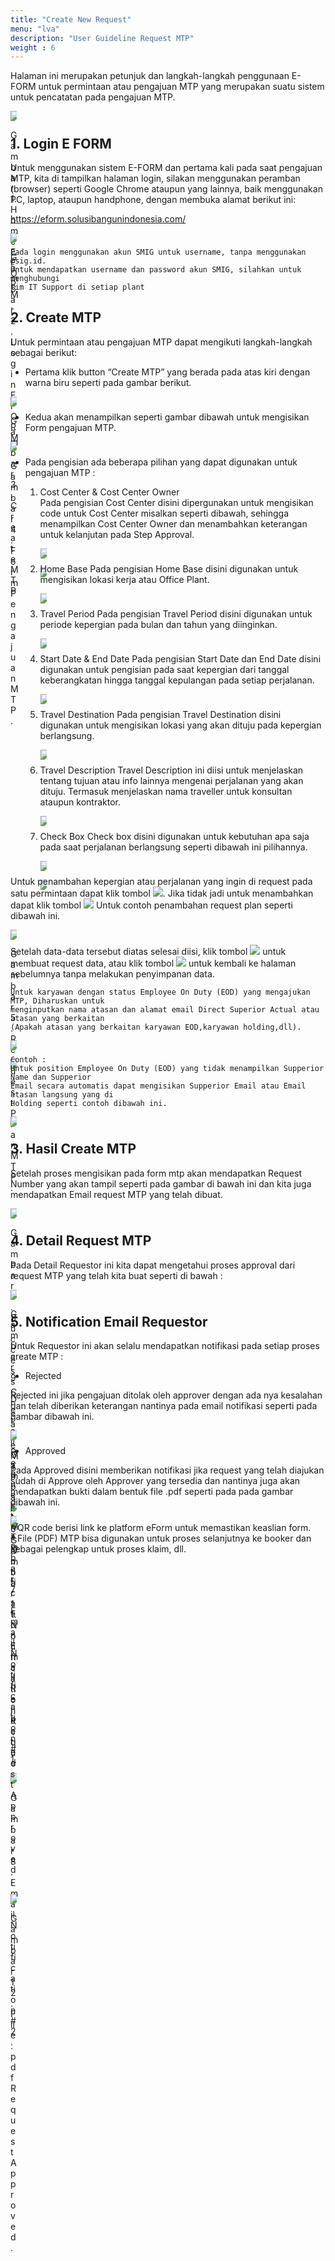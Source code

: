 ```yaml
---
title: "Create New Request"
menu: "lva"
description: "User Guideline Request MTP"
weight : 6
---
```


Halaman ini merupakan petunjuk dan langkah-langkah penggunaan E-FORM untuk permintaan atau pengajuan MTP yang merupakan suatu sistem untuk pencatatan pada pengajuan MTP.

<div class="figure" style="height: 10; width:10;">

![](/images/MTP/request/HomeEform.png)

<p class="caption">Gambar 1. <a > Home E FORM</a>.</p>

</div>

## 1. Login E FORM

Untuk menggunakan sistem E-FORM dan pertama kali pada saat pengajuan MTP, kita di tampilkan halaman login, silakan menggunakan peramban (browser) seperti Google Chrome ataupun yang lainnya, baik menggunakan PC, laptop, ataupun handphone, dengan membuka alamat berikut ini:

https://eform.solusibangunindonesia.com/

<div class="figure" style="height: 10; width:10;">

![](/images/MTP/request/Login.JPG)

<p class="caption">Gambar 2. <a > Login E FORM</a>.</p>

</div>


    Pada login menggunakan akun SMIG untuk username, tanpa menggunakan @sig.id. 
    Untuk mendapatkan username dan password akun SMIG, silahkan untuk menghubungi 
    tim IT Support di setiap plant


## 2. Create MTP

Untuk permintaan atau pengajuan MTP dapat mengikuti langkah-langkah sebagai berikut:

+ Pertama klik button “Create MTP” yang berada pada atas kiri dengan warna biru seperti pada gambar berikut.

<div class="figure" style="height: 10; width:10;">

![](/images/MTP/request/CreateMTP.png)

<p class="caption">Gambar 3. <a > Create MTP</a>.</p>

</div>    

+ Kedua akan menampilkan seperti gambar dibawah untuk mengisikan Form pengajuan MTP.

<div class="figure" style="height: 10; width:10;">

![](/images/MTP/request/RequestMTP.png)

<p class="caption">Gambar 4. <a > Form Pengajuan MTP</a>.</p>

</div> 

+ Pada pengisian ada beberapa pilihan yang dapat digunakan untuk pengajuan MTP :

    1. Cost Center & Cost Center Owner  
    Pada pengisian Cost Center disini dipergunakan untuk mengisikan code untuk Cost Center misalkan seperti dibawah, sehingga menampilkan Cost Center Owner dan menambahkan keterangan untuk kelanjutan pada Step Approval.
        <div class="figure" style="height: 10; width:10;">

          ![](/images/MTP/request/costcenter.png)

          ![](/images/MTP/request/costcenterowner.png)

        </div> 
        
    2. Home Base
    Pada pengisian Home Base disini digunakan untuk mengisikan lokasi kerja atau Office Plant.
        <div class="figure" style="height: 10; width:10;">

        ![](/images/MTP/request/homebase.png)
        </div> 
    3. Travel Period
    Pada pengisian Travel Period disini digunakan untuk periode kepergian pada bulan dan tahun yang diinginkan.
        <div class="figure" style="height: 10; width:10;">

        ![](/images/MTP/request/period.png)
        </div>
    4. Start Date & End Date
    Pada pengisian Start Date dan End Date disini digunakan untuk pengisian pada saat kepergian dari tanggal keberangkatan hingga tanggal kepulangan pada setiap perjalanan.
        <div class="figure" style="height: 10; width:10;">

        ![](/images/MTP/request/startend.png)
        </div>
    5. Travel Destination
    Pada pengisian Travel Destination disini digunakan untuk mengisikan lokasi yang akan dituju pada kepergian berlangsung.
        <div class="figure" style="height: 10; width:10;">

        ![](/images/MTP/request/destination.png)
        </div>
    6. Travel Description
    Travel Description ini diisi untuk menjelaskan tentang tujuan atau info lainnya mengenai perjalanan yang akan dituju. Termasuk menjelaskan nama traveller untuk konsultan ataupun kontraktor.
        <div class="figure" style="height: 10; width:10;">

        ![](/images/MTP/request/description.png)
        </div>  
    7. Check Box
    Check box disini digunakan untuk kebutuhan apa saja pada saat perjalanan berlangsung seperti dibawah ini pilihannya.
        <div class="figure" style="height: 10; width:10;">

        ![](/images/MTP/request/check.png)

        ![](/images/MTP/request/checkbox.png)
        </div>

Untuk penambahan kepergian atau perjalanan yang ingin di request pada satu permintaan dapat klik tombol ![](/images/MTP/request/add.png). Jika tidak jadi untuk menambahkan dapat klik tombol ![](/images/MTP/request/remove.png) Untuk contoh penambahan request plan seperti dibawah ini.
<div class="figure" style="height: 10; width:10;">

![](/images/MTP/request/planmtp.png)

<p class="caption">Gambar 5. <a > Request Plan MTP</a>.</p>

</div>
    
Setelah data-data tersebut diatas selesai diisi, klik tombol ![](/images/MTP/request/create.png) untuk membuat request data, atau klik tombol ![](/images/MTP/request/back.png)  untuk kembali ke halaman sebelumnya tanpa melakukan penyimpanan data.


    Untuk karyawan dengan status Employee On Duty (EOD) yang mengajukan MTP, Diharuskan untuk 
    menginputkan nama atasan dan alamat email Direct Superior Actual atau atasan yang berkaitan
    (Apakah atasan yang berkaitan karyawan EOD,karyawan holding,dll).
<div class="figure" style="height: 10; width:10;">

![](/images/MTP/request/supperior.png) 

![](/images/MTP/request/supperiorr.png) 

</div>

    Contoh :
    Untuk position Employee On Duty (EOD) yang tidak menampilkan Supperior Name dan Supperior 
    Email secara automatis dapat mengisikan Supperior Email atau Email atasan langsung yang di 
    Holding seperti contoh dibawah ini.

<div class="figure" style="height: 10; width:10;">

![](/images/MTP/request/isisupperior.png) 


</div>

## 3. Hasil Create MTP

Setelah proses mengisikan pada form mtp akan mendapatkan Request Number yang akan tampil seperti pada gambar di bawah ini dan kita juga mendapatkan Email request MTP yang telah dibuat.
<div class="figure" style="height: 10; width:10;">

![](/images/MTP/request/suscess.png)

<p class="caption">Gambar 6. <a > Success Create MTP</a>.</p>

![](/images/MTP/request/email1.png)

<p class="caption">Gambar 7. <a > Email Notification #1</a>.</p>

![](/images/MTP/request/email2.png)

<p class="caption">Gambar 8. <a > Email Notification #2</a>.</p>

</div>

## 4. Detail Request MTP

Pada Detail Requestor ini kita dapat mengetahui proses approval dari request MTP yang telah kita buat seperti di bawah :
<div class="figure" style="height: 10; width:10;">

![](/images/MTP/request/detail.png)

<p class="caption">Gambar 9. <a > Detail Request MTP</a>.</p>

</div>

## 5. Notification Email Requestor 
Untuk Requestor ini akan selalu mendapatkan notifikasi pada setiap proses create MTP :

+ Rejected 

Rejected ini jika pengajuan ditolak oleh approver dengan ada nya kesalahan dan telah diberikan keterangan nantinya pada email notifikasi seperti pada gambar dibawah ini.
<div class="figure" style="height: 10; width:10;">

![](/images/MTP/request/reject.png)

<p class="caption">Gambar 10. <a > Notification Email Rejected</a>.</p>

</div>

+ Approved

Pada Approved disini memberikan notifikasi jika request yang telah diajukan sudah di Approve oleh Approver yang tersedia dan nantinya juga akan mendapatkan bukti dalam bentuk file .pdf seperti pada pada gambar dibawah ini.
<div class="figure" style="height: 10; width:10;">

![](/images/MTP/request/approved.png)

<p class="caption">Gambar 11. <a > Notification Request Approved</a>.</p>

![](/images/MTP/request/pdf.png)

<p class="caption">Gambar 12. <a > File .pdf Request Approved</a>.</p>

</div>
<div class="alert alert-info" role="alert">
* QR code berisi link ke platform eForm untuk memastikan keaslian form.
</div>
<div class="alert alert-info" role="alert">
* File (PDF) MTP bisa digunakan untuk proses selanjutnya ke booker dan sebagai pelengkap untuk proses klaim, dll.
</div>